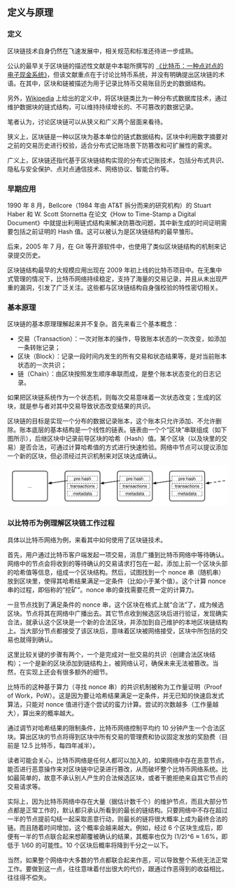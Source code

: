 ## 定义与原理

### 定义

区块链技术自身仍然在飞速发展中，相关规范和标准还待进一步成熟。

公认的最早关于区块链的描述性文献是中本聪所撰写的 [《比特币：一种点对点的电子现金系统》](https://bitcoin.org/bitcoin.pdf)，但该文献重点在于讨论比特币系统，并没有明确提出区块链的术语。在其中，区块和链被描述为用于记录比特币交易账目历史的数据结构。

另外，[Wikipedia](https://en.wikipedia.org/wiki/Blockchain) 上给出的定义中，将区块链类比为一种分布式数据库技术，通过维护数据块的链式结构，可以维持持续增长的、不可篡改的数据记录。

笔者认为，讨论区块链可以从狭义和广义两个层面来看待。

狭义上，区块链是一种以区块为基本单位的链式数据结构，区块中利用数字摘要对之前的交易历史进行校验，适合分布式记账场景下防篡改和可扩展性的需求。

广义上，区块链还指代基于区块链结构实现的分布式记账技术，包括分布式共识、隐私与安全保护、点对点通信技术、网络协议、智能合约等。

### 早期应用

1990 年 8 月，Bellcore（1984 年由 AT&T 拆分而来的研究机构）的 Stuart Haber 和 W. Scott Stornetta 在论文《How to Time-Stamp a Digital Document》中就提出利用链式结构来解决防篡改问题，其中新生成的时间证明需要包括之前证明的 Hash 值。这可以被认为是区块链结构的最早雏形。

后来，2005 年 7 月，在 Git 等开源软件中，也使用了类似区块链结构的机制来记录提交历史。

区块链结构最早的大规模应用出现在 2009 年初上线的比特币项目中。在无集中式管理的情况下，比特币网络持续稳定，支持了海量的交易记录，并且从未出现严重的漏洞，引发了广泛关注。这些都与区块链结构自身强校验的特性密切相关。

### 基本原理

区块链的基本原理理解起来并不复杂。首先来看三个基本概念：

* 交易（Transaction）：一次对账本的操作，导致账本状态的一次改变，如添加一条转账记录；
* 区块（Block）：记录一段时间内发生的所有交易和状态结果等，是对当前账本状态的一次共识；
* 链（Chain）：由区块按照发生顺序串联而成，是整个账本状态变化的日志记录。

如果把区块链系统作为一个状态机，则每次交易意味着一次状态改变；生成的区块，就是参与者对其中交易导致状态改变结果的共识。

区块链的目标是实现一个分布的数据记录账本，这个账本只允许添加、不允许删除。账本底层的基本结构是一个线性的链表。链表由一个个“区块”串联组成（如下图所示），后继区块中记录前导区块的哈希（Hash）值。某个区块（以及块里的交易）是否合法，可通过计算哈希值的方式进行快速检验。网络中节点可以提议添加一个新的区块，但必须经过共识机制来对区块达成确认。

![区块链结构示例](_images/blockchain_example.png)


### 以比特币为例理解区块链工作过程

具体以比特币网络为例，来看其中如何使用了区块链技术。

首先，用户通过比特币客户端发起一项交易，消息广播到比特币网络中等待确认。网络中的节点会将收到的等待确认的交易请求打包在一起，添加上前一个区块头部的哈希值等信息，组成一个区块结构。然后，试图找到一个 nonce 串（随机串）放到区块里，使得其哈希结果满足一定条件（比如小于某个值）。这个计算 nonce 串的过程，即俗称的“挖矿”。nonce 串的查找需要花费一定的计算力。

一旦节点找到了满足条件的 nonce 串，这个区块在格式上就“合法”了，成为候选区块。节点将其在网络中广播出去。其它节点收到候选区块后进行验证，发现确实合法，就承认这个区块是一个新的合法区块，并添加到自己维护的本地区块链结构上。当大部分节点都接受了该区块后，意味着区块被网络接受，区块中所包括的交易也就得到确认。

这里比较关键的步骤有两个，一个是完成对一批交易的共识（创建合法区块结构）；一个是新的区块添加到链结构上，被网络认可，确保未来无法被篡改。当然，在实现上还会有很多额外的细节。

比特币的这种基于算力（寻找 nonce 串）的共识机制被称为工作量证明（Proof of Work，PoW）。这是因为要让哈希结果满足一定条件，并无已知的快速启发式算法，只能对 nonce 值进行逐个尝试的蛮力计算。尝试的次数越多（工作量越大），算出来的概率越大。

通过调节对哈希结果的限制条件，比特币网络控制平均约 10 分钟产生一个合法区块。算出区块的节点将得到区块中所有交易的管理费和协议固定发放的奖励费（目前是 12.5 比特币，每四年减半）。

读者可能会关心，比特币网络是任何人都可以加入的，如果网络中存在恶意节点，能否进行恶意操作来对区块链中记录进行篡改，从而破坏整个比特币网络系统。比如最简单的，故意不承认别人产生的合法候选区块，或者干脆拒绝来自其它节点的交易请求等。

实际上，因为比特币网络中存在大量（据估计数千个）的维护节点，而且大部分节点都是正常工作的，默认都只承认所看到的最长的链结构。只要网络中不存在超过一半的节点提前勾结一起采取恶意行动，则最长的链将很大概率上成为最终合法的链。而且随着时间增加，这个概率会越来越大。例如，经过 6 个区块生成后，即便有一半的节点联合起来想颠覆被确认的结果，其概率也仅为 (1/2)^6 ≈ 1.6%，即低于 1/60 的可能性。10 个区块后概率将降到千分之一以下。

当然，如果整个网络中大多数的节点都联合起来作恶，可以导致整个系统无法正常工作。要做到这一点，往往意味着付出很大的代价，跟通过作恶得到的收益相比，往往得不偿失。

